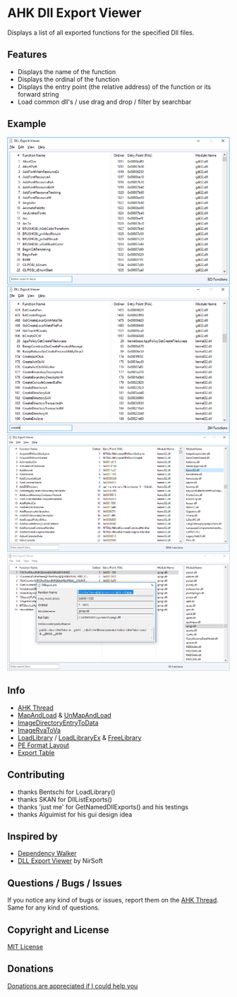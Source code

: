 # AHK Dll Export Viewer
Displays a list of all exported functions for the specified Dll files.


## Features
* Displays the name of the function
* Displays the ordinal of the function
* Displays the entry point (the relative address) of the function or its forward string
* Load common dll's / use drag and drop / filter by searchbar


## Example
![DllExport](img/DllExport.png)
![DllExport](img/DllExport_2.png)
![DllExport](img/DllExport_3.png)
![DllExport](img/DllExport_4.png)


## Info
* [AHK Thread](https://autohotkey.com/boards/viewtopic.php?t=34262)
* [MapAndLoad](https://msdn.microsoft.com/en-us/library/ms680353(v=vs.85).aspx) & [UnMapAndLoad](https://msdn.microsoft.com/en-us/library/ms681404(v=vs.85).aspx)
* [ImageDirectoryEntryToData](https://msdn.microsoft.com/en-us/library/ms680148(v=vs.85).aspx)
* [ImageRvaToVa](https://msdn.microsoft.com/en-us/library/ms680218(v=vs.85).aspx)
* [LoadLibrary](https://msdn.microsoft.com/en-us/library/ms684175(v=vs.85).aspx) / [LoadLibraryEx](https://msdn.microsoft.com/en-us/library/ms684179(v=vs.85).aspx) & [FreeLibrary](https://msdn.microsoft.com/en-us/library/ms683152(v=vs.85).aspx)
* [PE Format Layout](https://drive.google.com/file/d/0B3_wGJkuWLytbnIxY1J5WUs4MEk/view)
* [Export Table](https://win32assembly.programminghorizon.com/pe-tut7.html)


## Contributing
* thanks Bentschi for LoadLibrary()
* thanks SKAN for DllListExports()
* thanks 'just me' for GetNamedDllExports() and his testings
* thanks Alguimist for his gui design idea


## Inspired by
* [Dependency Walker](http://www.dependencywalker.com/)
* [DLL Export Viewer](http://www.nirsoft.net/utils/dll_export_viewer.html) by NirSoft


## Questions / Bugs / Issues
If you notice any kind of bugs or issues, report them on the [AHK Thread](https://autohotkey.com/boards/viewtopic.php?t=34262). Same for any kind of questions.


## Copyright and License
[MIT License](LICENSE)


## Donations
[Donations are appreciated if I could help you](https://www.paypal.me/smithz)